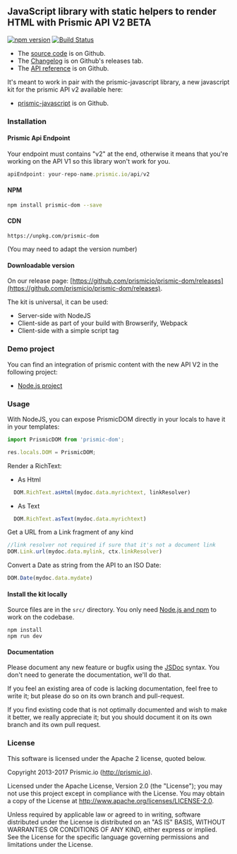 ## JavaScript library with static helpers to render HTML with Prismic API V2 BETA

[![npm version](https://badge.fury.io/js/prismic-dom.svg)](http://badge.fury.io/js/prismic-dom)
[![Build Status](https://api.travis-ci.org/prismicio/prismic-dom.png)](https://travis-ci.org/prismicio/prismic-dom)

* The [source code](https://github.com/prismicio/prismic-dom) is on Github.
* The [Changelog](https://github.com/prismicio/prismic-dom/releases) is on Github's releases tab.
* The [API reference](https://prismicio.github.io/prismic-dom/globals.html) is on Github.

It's meant to work in pair with the prismic-javascript library, a new javascript kit for the prismic API v2 available here:
* [prismic-javascript](https://github.com/prismicio/prismic-javascript) is on Github.

### Installation

#### Prismic Api Endpoint
Your endpoint must contains "v2" at the end, otherwise it means that you're working on the API V1 so this library won't work for you.

```javascript
apiEndpoint: your-repo-name.prismic.io/api/v2
```

#### NPM

```sh
npm install prismic-dom --save
```

#### CDN

```
https://unpkg.com/prismic-dom
```

(You may need to adapt the version number)

#### Downloadable version

On our release page: [https://github.com/prismicio/prismic-dom/releases](https://github.com/prismicio/prismic-dom/releases).

The kit is universal, it can be used:

* Server-side with NodeJS
* Client-side as part of your build with Browserify, Webpack
* Client-side with a simple script tag

### Demo project

You can find an integration of prismic content with the new API V2 in the following project:
* [Node.js project](https://github.com/arnaudlewis/prismic-apiv2)

### Usage

With NodeJS, you can expose PrismicDOM directly in your locals to have it in your templates:
``` javascript
import PrismicDOM from 'prismic-dom';

res.locals.DOM = PrismicDOM;
```

Render a RichText:

 * As Html
```javascript
  DOM.RichText.asHtml(mydoc.data.myrichtext, linkResolver)
```

 * As Text
```javascript
  DOM.RichText.asText(mydoc.data.myrichtext)
```

Get a URL from a Link fragment of any kind

```javascript
//link resolver not required if sure that it's not a document link
DOM.Link.url(mydoc.data.mylink, ctx.linkResolver)
```

Convert a Date as string from the API to an ISO Date:

```javascript
DOM.Date(mydoc.data.mydate)
```

#### Install the kit locally

Source files are in the `src/` directory. You only need [Node.js and npm](http://www.joyent.com/blog/installing-node-and-npm/)
to work on the codebase.

```
npm install
npm run dev
```

#### Documentation

Please document any new feature or bugfix using the [JSDoc](http://usejsdoc.org/) syntax. You don't need to generate the documentation, we'll do that.

If you feel an existing area of code is lacking documentation, feel free to write it; but please do so on its own branch and pull-request.

If you find existing code that is not optimally documented and wish to make it better, we really appreciate it; but you should document it on its own branch and its own pull request.

### License

This software is licensed under the Apache 2 license, quoted below.

Copyright 2013-2017 Prismic.io (http://prismic.io).

Licensed under the Apache License, Version 2.0 (the "License"); you may not use this project except in compliance with the License. You may obtain a copy of the License at http://www.apache.org/licenses/LICENSE-2.0.

Unless required by applicable law or agreed to in writing, software distributed under the License is distributed on an "AS IS" BASIS, WITHOUT WARRANTIES OR CONDITIONS OF ANY KIND, either express or implied. See the License for the specific language governing permissions and limitations under the License.
